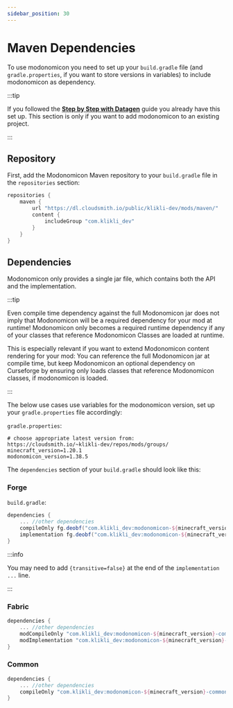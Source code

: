 ```yaml
---
sidebar_position: 30
---
```


# Maven Dependencies

To use modonomicon you need to set up your `build.gradle` file (and `gradle.properties`, if you want to store versions in variables) to include modonomicon as dependency.

:::tip 

If you followed the **[Step by Step with Datagen](./step-by-step-with-datagen/)** guide you already have this set up. This section is only if you want to add modonomicon to an existing project. 

::: 

## Repository 

First, add the Modonomicon Maven repository to your `build.gradle` file in the `repositories` section:

```groovy
repositories {
    maven {
        url "https://dl.cloudsmith.io/public/klikli-dev/mods/maven/"
        content {
            includeGroup "com.klikli_dev"
        }
    }
}
```

## Dependencies

Modonomicon only provides a single jar file, which contains both the API and the implementation. 

:::tip

Even compile time dependency against the full Modonomicon jar does not imply that Modonomicon will be a required dependency for your mod at runtime! 
Modonomicon only becomes a required runtime dependency if any of your classes that reference Modonomicon Classes are loaded at runtime.

This is especially relevant if you want to extend Modonomicon content rendering for your mod: You can reference the full Modonomicon jar at compile time, but keep Modonomicon an optional dependency on Curseforge by ensuring only loads classes that reference Modonomicon classes, if modonomicon is loaded.

:::

The below use cases use variables for the modonomicon version, set up your `gradle.properties` file accordingly:

`gradle.properties`:
```properties
# choose appropriate latest version from: https://cloudsmith.io/~klikli-dev/repos/mods/groups/
minecraft_version=1.20.1
modonomicon_version=1.38.5
```


The `dependencies` section of your `build.gradle` should look like this:


### Forge

`build.gradle`:
```groovy
dependencies {
    ... //other dependencies
    compileOnly fg.deobf("com.klikli_dev:modonomicon-${minecraft_version}-common:${modonomicon_version}")
    implementation fg.deobf("com.klikli_dev:modonomicon-${minecraft_version}-forge:${modonomicon_version}") 
}
```

:::info

You may need to add `{transitive=false}` at the end of the `implementation ...` line.

:::

### Fabric

```groovy
dependencies {
    ... //other dependencies
    modCompileOnly "com.klikli_dev:modonomicon-${minecraft_version}-common:${modonomicon_version}"
    modImplementation "com.klikli_dev:modonomicon-${minecraft_version}-forge:${modonomicon_version}"
}
```

### Common

```groovy
dependencies {
    ... //other dependencies
    compileOnly "com.klikli_dev:modonomicon-${minecraft_version}-common:${modonomicon_version}"
}
```